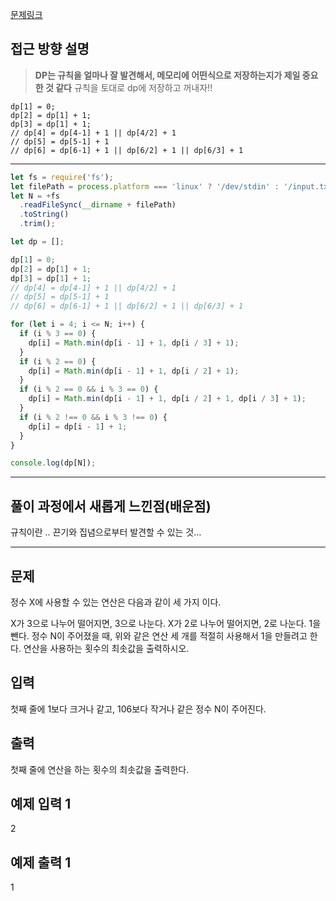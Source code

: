 [문제링크](https://www.acmicpc.net/problem/1463)

## 접근 방향 설명

> **DP는 규칙을 얼마나 잘 발견해서, 메모리에 어떤식으로 저장하는지가 제일 중요한 것 같다**
규칙을 토대로 dp에 저장하고 꺼내자!!

```
dp[1] = 0;
dp[2] = dp[1] + 1;
dp[3] = dp[1] + 1;
// dp[4] = dp[4-1] + 1 || dp[4/2] + 1
// dp[5] = dp[5-1] + 1
// dp[6] = dp[6-1] + 1 || dp[6/2] + 1 || dp[6/3] + 1
```



---


```js
let fs = require('fs');
let filePath = process.platform === 'linux' ? '/dev/stdin' : '/input.txt';
let N = +fs
  .readFileSync(__dirname + filePath)
  .toString()
  .trim();

let dp = [];

dp[1] = 0;
dp[2] = dp[1] + 1;
dp[3] = dp[1] + 1;
// dp[4] = dp[4-1] + 1 || dp[4/2] + 1
// dp[5] = dp[5-1] + 1
// dp[6] = dp[6-1] + 1 || dp[6/2] + 1 || dp[6/3] + 1

for (let i = 4; i <= N; i++) {
  if (i % 3 == 0) {
    dp[i] = Math.min(dp[i - 1] + 1, dp[i / 3] + 1);
  }
  if (i % 2 == 0) {
    dp[i] = Math.min(dp[i - 1] + 1, dp[i / 2] + 1);
  }
  if (i % 2 == 0 && i % 3 == 0) {
    dp[i] = Math.min(dp[i - 1] + 1, dp[i / 2] + 1, dp[i / 3] + 1);
  }
  if (i % 2 !== 0 && i % 3 !== 0) {
    dp[i] = dp[i - 1] + 1;
  }
}

console.log(dp[N]);
```

---

## 풀이 과정에서 새롭게 느낀점(배운점)

규칙이란 .. 끈기와 집념으로부터 발견할 수 있는 것...


---

## 문제
정수 X에 사용할 수 있는 연산은 다음과 같이 세 가지 이다.

X가 3으로 나누어 떨어지면, 3으로 나눈다.
X가 2로 나누어 떨어지면, 2로 나눈다.
1을 뺀다.
정수 N이 주어졌을 때, 위와 같은 연산 세 개를 적절히 사용해서 1을 만들려고 한다. 연산을 사용하는 횟수의 최솟값을 출력하시오.

## 입력
첫째 줄에 1보다 크거나 같고, 106보다 작거나 같은 정수 N이 주어진다.

## 출력
첫째 줄에 연산을 하는 횟수의 최솟값을 출력한다.

## 예제 입력 1 
2

## 예제 출력 1 
1